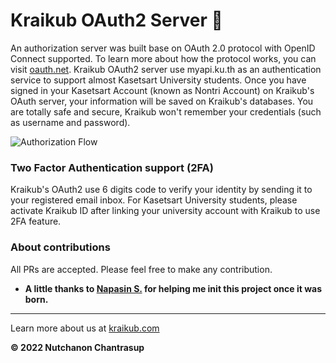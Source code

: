 # Kraikub OAuth2 Server 🚀

An authorization server was built base on OAuth 2.0 protocol with OpenID Connect supported. To learn more about how the protocol works, you can visit
[oauth.net](https://oauth.net/2/). Kraikub OAuth2 server use myapi.ku.th as an authentication service to support almost Kasetsart University students. 
Once you have signed in your Kasetsart Account (known as Nontri Account) on Kraikub's OAuth server, your information will be saved on Kraikub's 
databases. You are totally safe and secure, Kraikub won't remember your credentials (such as username and password).

![Authorization Flow](https://user-images.githubusercontent.com/62375505/206862485-112a9dd8-9516-438d-8ee3-c67852d0df98.png)

### Two Factor Authentication support (2FA)
Kraikub's OAuth2 use 6 digits code to verify your identity by sending it to your registered email inbox. For Kasetsart University students, please activate Kraikub ID after linking your university account with Kraikub to use 2FA feature.



### About contributions
All PRs are accepted. Please feel free to make any contribution.

- **A little thanks to [Napasin S.](https://github.com/frankydesu) for helping me init this project once it was born.** 

<hr />

Learn more about us at [kraikub.com](https://kraikub.com)

**© 2022 Nutchanon Chantrasup**
